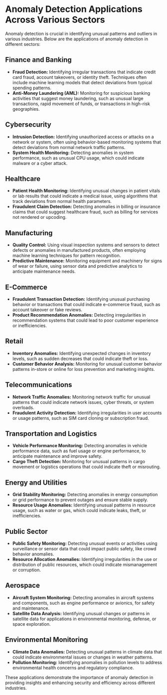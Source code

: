 # Anomaly Detection Applications Across Various Sectors

Anomaly detection is crucial in identifying unusual patterns and outliers in various industries. Below are the applications of anomaly detection in different sectors:

## Finance and Banking
- **Fraud Detection:** Identifying irregular transactions that indicate credit card fraud, account takeovers, or identity theft. Techniques often include machine learning models that detect deviations from typical spending patterns.
- **Anti-Money Laundering (AML):** Monitoring for suspicious banking activities that suggest money laundering, such as unusual large transactions, rapid movement of funds, or transactions in high-risk geographies.

## Cybersecurity
- **Intrusion Detection:** Identifying unauthorized access or attacks on a network or system, often using behavior-based monitoring systems that detect deviations from normal network traffic patterns.
- **System Health Monitoring:** Detecting anomalies in system performance, such as unusual CPU usage, which could indicate malware or a cyber attack.

## Healthcare
- **Patient Health Monitoring:** Identifying unusual changes in patient vitals or lab results that could indicate a medical issue, using algorithms that track deviations from normal health parameters.
- **Fraudulent Claim Detection:** Detecting anomalies in billing or insurance claims that could suggest healthcare fraud, such as billing for services not rendered or upcoding.

## Manufacturing
- **Quality Control:** Using visual inspection systems and sensors to detect defects or anomalies in manufactured products, often employing machine learning techniques for pattern recognition.
- **Predictive Maintenance:** Monitoring equipment and machinery for signs of wear or failure, using sensor data and predictive analytics to anticipate maintenance needs.

## E-Commerce
- **Fraudulent Transaction Detection:** Identifying unusual purchasing behavior or transactions that could indicate e-commerce fraud, such as account takeover or fake reviews.
- **Product Recommendation Anomalies:** Detecting irregularities in recommendation systems that could lead to poor customer experience or inefficiencies.

## Retail
- **Inventory Anomalies:** Identifying unexpected changes in inventory levels, such as sudden decreases that could indicate theft or loss.
- **Customer Behavior Analysis:** Monitoring for unusual customer behavior patterns in-store or online for loss prevention and marketing insights.

## Telecommunications
- **Network Traffic Anomalies:** Monitoring network traffic for unusual patterns that could indicate network issues, cyber threats, or system overloads.
- **Fraudulent Activity Detection:** Identifying irregularities in user accounts or usage patterns, such as SIM card cloning or subscription fraud.

## Transportation and Logistics
- **Vehicle Performance Monitoring:** Detecting anomalies in vehicle performance data, such as fuel usage or engine performance, to anticipate maintenance and improve safety.
- **Cargo Theft Detection:** Monitoring for unusual patterns in cargo movement or logistics operations that could indicate theft or misrouting.

## Energy and Utilities
- **Grid Stability Monitoring:** Detecting anomalies in energy consumption or grid performance to prevent outages and ensure stable supply.
- **Resource Usage Anomalies:** Identifying unusual patterns in resource usage, such as water or gas, which could indicate leaks, theft, or inefficiencies.

## Public Sector
- **Public Safety Monitoring:** Detecting unusual events or activities using surveillance or sensor data that could impact public safety, like crowd behavior anomalies.
- **Resource Allocation Anomalies:** Identifying irregularities in the use or distribution of public resources, which could indicate mismanagement or corruption.

## Aerospace
- **Aircraft System Monitoring:** Detecting anomalies in aircraft systems and components, such as engine performance or avionics, for safety and maintenance.
- **Satellite Data Analysis:** Identifying unusual changes or patterns in satellite data for applications in environmental monitoring, defense, or space exploration.

## Environmental Monitoring
- **Climate Data Anomalies:** Detecting unusual patterns in climate data that could indicate environmental issues or changes in weather patterns.
- **Pollution Monitoring:** Identifying anomalies in pollution levels to address environmental health concerns and regulatory compliance.

These applications demonstrate the importance of anomaly detection in providing insights and enhancing security and efficiency across different industries.
